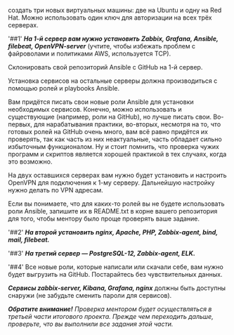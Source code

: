 создать три новых виртуальных машины: две на Ubuntu и одну на Red Hat.
Можно использовать один ключ для авторизации на всех трёх серверах.

'##1'
***На 1-й сервер вам нужно установить Zabbix, Grafana, Ansible, filebeat, OpenVPN-server*** (учтите, чтобы избежать проблем с файроволами и политиками AWS, используется TCP).

Склонировать свой репозиторий Ansible с GitHub на 1-й сервер.

Установка сервисов на остальные серверы должна производиться с помощью ролей и playbooks Ansible.

Вам придётся писать свои новые роли Ansible для установки необходимых сервисов. Конечно, можно использовать и существующие (например, роли на GitHub), но лучше писать свои. Во-первых, для нарабатывания практики, во-вторых, несмотря на то, что готовых ролей на GitHub очень много, вам всё равно придётся их проверять, так как часть из них неактуальные, часть обладает сильно избыточным функционалом. Ну и стоит помнить, что проверка чужих программ и скриптов является хорошей практикой в тех случаях, когда это возможно.

На двух оставшихся серверах вам нужно будет установить и настроить OpenVPN для подключения к 1-му серверу. Дальнейшую настройку нужно делать по VPN адресам.

Если вы понимаете, что для каких-то ролей вы не будете использовать роли Ansible, запишите их в README.txt в корне вашего репозитория для того, чтобы ментору было проще проверять ваше задание.

'##2'
***На второй установить nginx, Apache, PHP, Zabbix-agent, bind, mail, filebeat.***

'##3'
***На третий сервер — PostgreSQL-12, Zabbix-agent, ELK.***

'##4'
Все новые роли, которые написали или скачали себе, вам нужно будет выгрузить на GitHub. Постарайтесь без чувствительных данных.

***Сервисы zabbix-server, Kibana, Grafana, nginx*** должны быть доступны снаружи (не забудьте сменить пароли для сервисов).

***Обратите внимание!***
*Проверка ментором будет осуществляться в третьей части итогового проекта. Прежде чем переходить дальше, проверьте, что вы выполнили все задания этой части.*
